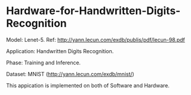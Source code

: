 # Hardware-for-Handwritten-Digits-Recognition

Model:       Lenet-5.
Ref:         http://yann.lecun.com/exdb/publis/pdf/lecun-98.pdf

Application: Handwritten Digits Recognition.

Phase:       Training and Inference.

Dataset:     MNIST (http://yann.lecun.com/exdb/mnist/)

This appication is implemented on both of Software and Hardware.
